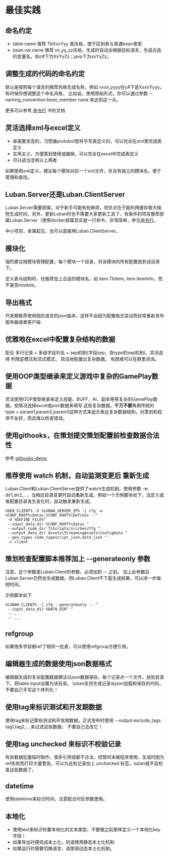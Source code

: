 # 最佳实践

## 命名约定

- table.name 推荐 TbXxxYyy 类风格，便于区别表与普通bean类型
- bean.var.name 推荐 xx_yy_zz风格，生成时自动会根据目标语言，生成合适的变量名，如c#下为XxYyZz；java下为xxYyZz。

## 调整生成的代码的命名约定

默认是按照每个语言的推荐风格生成名称，例如 xxxx_yyyy在c#下是XxxxYyyy。有时候你想调整这个命名风格，
比如说，使用原始形式，你可以通过参数 --naming_convention:bean_member none 来达到这一点。

更多可以参考 [命令行](../manual/commandtools) 中的文档

## 灵活选择xml与excel定义

- 审美要求高的，习惯像protobuf那样手写表定义的，可以完全在xml里完成表定义
- 实用主义，方便策划使用或编辑，可以完全在excel中完成表定义
- 可以适当混用以上两者

如果使用xml定义，建议每个模块对应一个xml文件，并且有独立的模块名，便于管理和查找。

## Luban.Server还是Luban.ClientServer

Luban.Server需要部属，对于新手可能有些麻烦，但优点在于能利用缓存极大缩短生成时间，另外，更新Luban时也不需要大家更新工具了，有条件的项目推荐部属Luban.Server（使用docker部属其实就一行命令，非常简单，参见[命令行](../manual/commandtools)。

中小项目，省事起见，也可以直接用Luban.ClientServer。

## 模块化

强烈建议按模块管理配置，每个模块一个目录，将该模块的所有配置放到该目录下。

定义表与结构时，也推荐加上合适的模块名，如 item.TbItem, item.ItemInfo，而不是空module。

## 导出格式

开发期推荐使用相应语言的json版本，这样不会因为配置格式变动而经常重新发布服务器或者客户端

## 优雅地在excel中配置复杂结构的数据

配合 多行记录 + 多级字段列名 + sep机制(字段sep，及type的sep机制)，灵活选择 列限定模式和流式模式，
简洁地配置出复杂数据。 有困难可以在群里咨询。

## 使用OOP类型继承来定义游戏中复杂的GamePlay数据

灵活使用OOP类型继承来定义技能、BUFF、AI、副本等等复杂的GamePlay数据。视情况选择excel或json数据来填写
这些复杂数据。**千万不要**再用传统的 type + param1,param2,param3这种方式来组合表达复杂数据结构，对策划和程序不友好，而且难以检查错误。

## 使用githooks，在策划提交策划配置前检查数据合法性

参考 [githooks-demo](https://gitee.com/focus-creative-games/luban_examples/tree/main/githooks-demo)


## 推荐使用 watch 机制，自动监测变更后 重新生成

Luban.Client和Luban.ClientServer提供了watch生成机制。使用参数 -w dir1,dir2,..  ，当相应目录变更时自动重新生成。例如一个示例脚本如下，当定义或者配置目录发生变化时，自动触发重新生成。

```shell
%GEN_CLIENT% -h %LUBAN_SERVER_IP% -j cfg -w %CONF_ROOT%\Datas,%CONF_ROOT%\Defines --^
 -d %DEFINE_FILE%^
 --input_data_dir %CONF_ROOT%\Datas ^
 --output_code_dir TsScripts/src/Gen/Cfg ^
 --output_data_dir Assets\StreamingAssets\ConfigData ^
 --gen_types code_typescript_json,data_json ^
 -s client 
```

## 策划检查配置脚本推荐加上 --generateonly 参数

注意，这个参数是Luban.Client的参数，必须加到 -- 之前。 加上此参数后Luban.Server仍然会生成数据，但Luban.Client不下载生成结果。可以进一步缩短时间。

示例脚本如下

```shell
%LUBAN_CLIENT% -j cfg --generateonly -- ^
 --input_data_dir %DATA_DIR^ ^
 -- ...
 -- ...
```

## refgroup

如果很多字段都ref了相同一批表，可以使用refgroup方便引用。

## 编辑器生成的数据使用json数据格式

编辑器生成的复杂配置数据建议以json数据保存，每个记录点一个文件，放到目录下。将table.input设置为该目录。 luban支持生成记录从json加载和保存的代码，不要自己手写这个序列化！

## 使用tag来标识测试和开发期数据

使用tag来标记那些测试和开发期数据，正式发布时使用 --output:exclude_tags tag1,tag2,... 来过滤这些数据，
不要自己去改它！

## 使用tag unchecked 来标识不校验记录

有些数据批量临时制作，很多引用值都不合法，但暂时未被程序使用，生成时因为ref失败而打印大量警告。可以为这些记录加上 unchecked 标签，luban就不会检查这些数据了。

## datetime

使用datetime来标识时间，注意配合时区参数使用。

## 本地化

- 使用text来标识你要本地化的文本类型，不要像之前那样定义一个本地化key字段！
- 如果导出时便完成本土化，则请使用静态本土化机制
- 如果运行时需要切换语言，请使用动态本土化机制。
